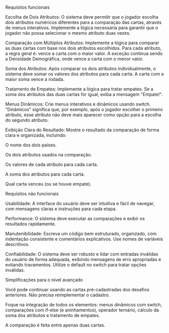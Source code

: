 Requisitos funcionais


Escolha de Dois Atributos: O sistema deve permitir que o jogador escolha dois atributos numéricos diferentes para a comparação das cartas, através de menus interativos. Implemente a lógica necessária para garantir que o jogador não possa selecionar o mesmo atributo duas vezes.
 
Comparação com Múltiplos Atributos: Implemente a lógica para comparar as duas cartas com base nos dois atributos escolhidos. Para cada atributo, a regra geral é: vence a carta com o maior valor. A exceção continua sendo a Densidade Demográfica, onde vence a carta com o menor valor.
 
Soma dos Atributos: Após comparar os dois atributos individualmente, o sistema deve somar os valores dos atributos para cada carta. A carta com a maior soma vence a rodada.
 
Tratamento de Empates: Implemente a lógica para tratar empates. Se a soma dos atributos das duas cartas for igual, exiba a mensagem "Empate!".
 
Menus Dinâmicos: Crie menus interativos e dinâmicos usando switch. "Dinâmicos" significa que, por exemplo, após o jogador escolher o primeiro atributo, esse atributo não deve mais aparecer como opção para a escolha do segundo atributo.
 
Exibição Clara do Resultado: Mostre o resultado da comparação de forma clara e organizada, incluindo:
 
O nome dos dois países.
 
Os dois atributos usados na comparação.
 
Os valores de cada atributo para cada carta.
 
A soma dos atributos para cada carta.
 
Qual carta venceu (ou se houve empate).

Requisitos não funcionais


Usabilidade: A interface do usuário deve ser intuitiva e fácil de navegar, com mensagens claras e instruções para cada etapa.
 
Performance: O sistema deve executar as comparações e exibir os resultados rapidamente.
 
Manutenibilidade: Escreva um código bem estruturado, organizado, com indentação consistente e comentários explicativos. Use nomes de variáveis descritivos.
 
Confiabilidade: O sistema deve ser robusto e lidar com entradas inválidas do usuário de forma adequada, exibindo mensagens de erro apropriadas e evitando travamentos. Utilize o default no switch para tratar opções inválidas.

Simplificações para o nível avançado


Você pode continuar usando as cartas pré-cadastradas dos desafios anteriores. Não precisa reimplementar o cadastro.
 
Foque na integração de todos os elementos: menus dinâmicos com switch, comparações com if-else (e aninhamentos), operador ternário, cálculo da soma dos atributos e tratamento de empates.
 
A comparação é feita entre apenas duas cartas.